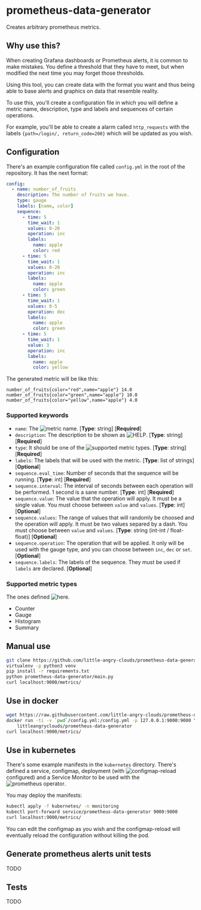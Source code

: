# prometheus-data-generator
Creates arbitrary prometheus metrics.

## Why use this?
When creating Grafana dashboards or Prometheus alerts, it is common to make
mistakes. You define a threshold that they have to meet, but when modified the
next time you may forget those thresholds.

Using this tool, you can create data with the format you want and
thus being able to base alerts and graphics on data that resemble reality.

To use this, you'll create a configuration file in which you will define a
metric name, description, type and labels and sequences of certain operations.

For example, you'll be able to create a alarm called `http_requests` with the
labels `{path=/login/, return_code=200}` which will be updated as you wish.

## Configuration
There's an example configuration file called `config.yml` in the root of the
repository. It has the next format:

``` yaml
config:
  - name: number_of_fruits
    description: The number of fruits we have.
    type: gauge
    labels: [name, color]
    sequence:
      - time: 5
        time_wait: 1
        values: 0-20
        operation: inc
        labels:
          name: apple
          color: red
      - time: 5
        time_wait: 1
        values: 0-20
        operation: inc
        labels:
          name: apple
          color: green
      - time: 5
        time_wait: 1
        values: 0-5
        operation: dec
        labels:
          name: apple
          color: green
      - time: 5
        time_wait: 1
        value: 3
        operation: inc
        labels:
          name: apple
          color: yellow
```

The generated metric will be like this:

``` text
number_of_fruits{color="red",name="apple"} 14.0
number_of_fruits{color="green",name="apple"} 10.0
number_of_fruits{color="yellow",name="apple"} 4.0
```

### Supported keywords
- `name`: The ![metric
  name](https://prometheus.io/docs/instrumenting/writing_clientlibs/#metric-names).
  [**Type**: string] [**Required**]
- `description`: The description to be shown as
  ![HELP](https://prometheus.io/docs/instrumenting/writing_clientlibs/#metric-description-and-help).
  [**Type**: string] [**Required**]
- `type`: It should be one of the ![supported](###supported-metric-types) metric
  types.  [**Type**: string] [**Required**]
- `labels`: The labels that will be used with the metric. [**Type**: list of
  strings] [**Optional**]
- `sequence.eval_time`: Number of seconds that the sequence will be running.
  [**Type**: int] [**Required**]
- `sequence.interval`: The interval of seconds between each operation will be
  performed. 1 second is a sane number. [**Type**: int] [**Required**]
- `sequence.value`: The value that the operation will apply. It must be a single
  value. You must choose between `value` and `values`. [**Type**: int] [**Optional**]
- `sequence.values`: The range of values that will randomly be choosed and the
  operation will apply. It must be two values separed by a dash. You must choose
  between `value` and `values`. [**Type**: string (int-int / float-float)] [**Optional**]
- `sequence.operation`: The operation that will be applied. It only will be used
  with the gauge type, and you can choose between `inc`, `dec` or `set`. [**Optional**]
- `sequence.labels`: The labels of the sequence. They must be used if `labels`
  are declared. [**Optional**]

### Supported metric types
The ones defined ![here](https://prometheus.io/docs/concepts/metric_types/).
- Counter
- Gauge
- Histogram
- Summary

## Manual use

```bash
git clone https://github.com/little-angry-clouds/prometheus-data-generator.git
virtualenv -p python3 venv
pip install -r requirements.txt
python prometheus-data-generator/main.py
curl localhost:9000/metrics/
```

## Use in docker

``` bash
wget https://raw.githubusercontent.com/little-angry-clouds/prometheus-data-generator/master/config.yml
docker run -ti -v `pwd`/config.yml:/config.yml -p 127.0.0.1:9000:9000 \
    littleangryclouds/prometheus-data-generator
curl localhost:9000/metrics/
```

## Use in kubernetes
There's some example manifests in the `kubernetes` directory. There's defined a
service, configmap, deployment (with
![configmap-reload](https://github.com/jimmidyson/configmap-reload) configured)
and a Service Monitor to be used with the ![prometheus
operator](https://github.com/coreos/prometheus-operator).

You may deploy the manifests:

``` bash
kubectl apply -f kubernetes/ -n monitoring
kubectl port-forward service/prometheus-data-generator 9000:9000
curl localhost:9000/metrics/
```

You can edit the configmap as you wish and the configmap-reload will
eventually reload the configuration without killing the pod.

## Generate prometheus alerts unit tests
TODO

## Tests
TODO
